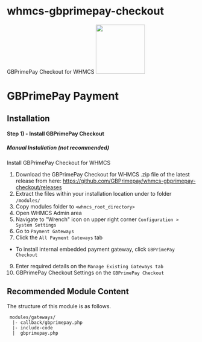 # whmcs-gbprimepay-checkout
GBPrimePay Checkout for WHMCS
<img src="https://www.globalprimepay.com/dist/images/logo.svg" width="130" />

# GBPrimePay Payment

## Installation

#### Step 1) -  Install GBPrimePay Checkout

##### Manual Installation  (not recommended)
Install GBPrimePay Checkout for WHMCS
1) Download the GBPrimePay Checkout for WHMCS .zip file of the latest release from here: https://github.com/GBPrimepay/whmcs-gbprimepay-checkout/releases
2) Extract the files within your installation location under to folder ```/modules/```
3) Copy modules folder to ```<whmcs_root_directory>```
4) Open WHMCS Admin area
5) Navigate to "Wrench" icon on upper right corner ```Configuration > System Settings```
7) Go to ```Payment Gateways```
8) Click the ```All Payment Gateways``` tab
- To install internal embedded payment gateway, click ```GBPrimePay Checkout```
9) Enter required details on the ```Manage Existing Gateways tab```
10) GBPrimePay Checkout Settings on the ```GBPrimePay Checkout```

## Recommended Module Content ##

The structure of this module is as follows.

```
 modules/gateways/
  |- callback/gbprimepay.php
  |- include-code
  |  gbprimepay.php
```
